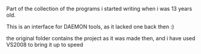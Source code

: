 Part of the collection of the programs i started writing when i was 13 years old.

This is an interface for DAEMON tools, as it lacked one back then :)

the original folder contains the project as it was made then, and i have used 
VS2008 to bring it up to speed